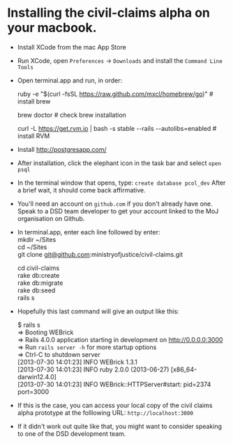 # Installing the civil-claims alpha on your macbook.

- Install XCode from the mac App Store
- Run XCode, open `Preferences` -> `Downloads` and install the `Command Line Tools`

- Open terminal.app and run, in order:

	ruby -e "$(curl -fsSL https://raw.github.com/mxcl/homebrew/go)" # install brew
	
	brew doctor # check brew installation

	curl -L https://get.rvm.io | bash -s stable --rails --autolibs=enabled # install RVM

- Install http://postgresapp.com/

- After installation, click the elephant icon in the task bar and select `open psql`

- In the terminal window that opens, type:
`create database pcol_dev`
After a brief wait, it should come back affirmative.


- You'll need an account on `github.com` if you don't already have one. Speak to a DSD team developer to get your account linked to the MoJ organisation on Github.

- In terminal.app, enter each line followed by enter:  
	mkdir ~/Sites  
	cd ~/Sites  
	git clone git@github.com:ministryofjustice/civil-claims.git  

	cd civil-claims  
	rake db:create  
	rake db:migrate  
	rake db:seed  
	rails s  
	
- Hopefully this last command will give an output like this:  

 	$ rails s  
	=> Booting WEBrick  
	=> Rails 4.0.0 application starting in development on http://0.0.0.0:3000  
	=> Run `rails server -h` for more startup options  
	=> Ctrl-C to shutdown server  
	[2013-07-30 14:01:23] INFO  WEBrick 1.3.1  
	[2013-07-30 14:01:23] INFO  ruby 2.0.0 (2013-06-27) [x86_64-darwin12.4.0]  
	[2013-07-30 14:01:23] INFO  WEBrick::HTTPServer#start: pid=2374 port=3000  
	
- If this is the case, you can access your local copy of the civil claims alpha prototype at the folllowing URL: `http://localhost:3000`
 
- If it didn't work out quite like that, you might want to consider speaking to one of the DSD development team.
